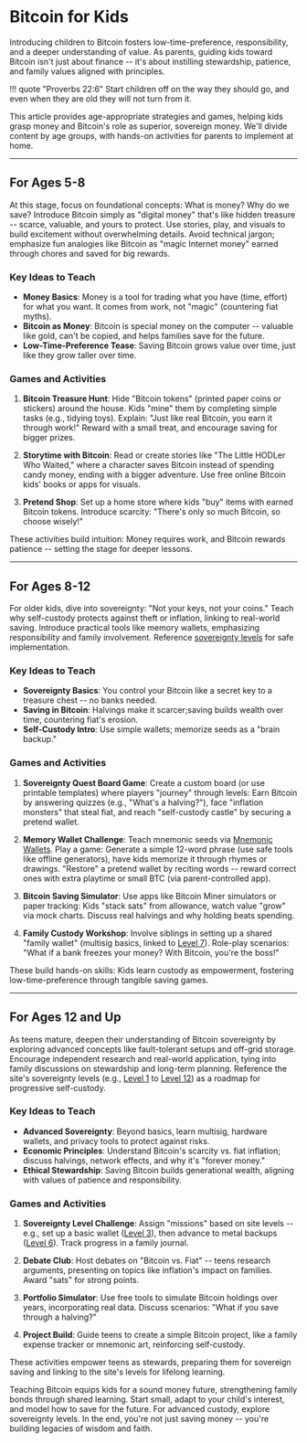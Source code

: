 # Bitcoin for Kids

Introducing children to Bitcoin fosters low-time-preference, responsibility, and a deeper understanding of value. 
As parents, guiding kids toward Bitcoin isn't just about finance -- it's about instilling stewardship, patience, and family values aligned with principles.

!!! quote "Proverbs 22:6"
    Start children off on the way they should go, and even when they are old they will not turn from it.

This article provides age-appropriate strategies and games,
 helping kids grasp money and Bitcoin's role as superior, sovereign money. 
 We'll divide content by age groups, with hands-on activities for parents to implement at home.




---

## For Ages 5-8

At this stage, focus on foundational concepts: What is money? Why do we save? Introduce Bitcoin simply as "digital money" that's like hidden treasure -- scarce, valuable, and yours to protect. Use stories, play, and visuals to build excitement without overwhelming details. Avoid technical jargon; emphasize fun analogies like Bitcoin as "magic Internet money" earned through chores and saved for big rewards.

### Key Ideas to Teach
- **Money Basics**: Money is a tool for trading what you have (time, effort) for what you want. It comes from work, not "magic" (countering fiat myths).
- **Bitcoin as Money**: Bitcoin is special money on the computer -- valuable like gold, can't be copied, and helps families save for the future.
- **Low-Time-Preference Tease**: Saving Bitcoin grows value over time, just like they grow taller over time.

### Games and Activities
1. **Bitcoin Treasure Hunt**: Hide "Bitcoin tokens" (printed paper coins or stickers) around the house. Kids "mine" them by completing simple tasks (e.g., tidying toys). Explain: "Just like real Bitcoin, you earn it through work!" Reward with a small treat, and encourage saving for bigger prizes.

2. **Storytime with Bitcoin**: Read or create stories like "The Little HODLer Who Waited," where a character saves Bitcoin instead of spending candy money, ending with a bigger adventure. Use free online Bitcoin kids' books or apps for visuals.

3. **Pretend Shop**: Set up a home store where kids "buy" items with earned Bitcoin tokens. Introduce scarcity: "There's only so much Bitcoin, so choose wisely!"

These activities build intuition: Money requires work, and Bitcoin rewards patience -- setting the stage for deeper lessons.

---

## For Ages 8-12

For older kids, dive into sovereignty: "Not your keys, not your coins." Teach why self-custody protects against theft or inflation, linking to real-world saving. Introduce practical tools like memory wallets, emphasizing responsibility and family involvement. Reference [sovereignty levels](../sovereignty/index.md) for safe implementation.

### Key Ideas to Teach
- **Sovereignty Basics**: You control your Bitcoin like a secret key to a treasure chest -- no banks needed.
- **Saving in Bitcoin**: Halvings make it scarcer;saving builds wealth over time, countering fiat's erosion.
- **Self-Custody Intro**: Use simple wallets; memorize seeds as a "brain backup."

### Games and Activities
1. **Sovereignty Quest Board Game**: Create a custom board (or use printable templates) where players "journey" through levels: Earn Bitcoin by answering quizzes (e.g., "What's a halving?"), face "inflation monsters" that steal fiat, and reach "self-custody castle" by securing a pretend wallet.

2. **Memory Wallet Challenge**: Teach mnemonic seeds via [Mnemonic Wallets](../appendix/mnemonic.md). Play a game: Generate a simple 12-word phrase (use safe tools like offline generators), have kids memorize it through rhymes or drawings. "Restore" a pretend wallet by reciting words -- reward correct ones with extra playtime or small BTC (via parent-controlled app).

3. **Bitcoin Saving Simulator**: Use apps like Bitcoin Miner simulators or paper tracking: Kids "stack sats" from allowance, watch value "grow" via mock charts. Discuss real halvings and why holding beats spending.

4. **Family Custody Workshop**: Involve siblings in setting up a shared "family wallet" (multisig basics, linked to [Level 7](../sovereignty/level-7.md)). Role-play scenarios: "What if a bank freezes your money? With Bitcoin, you're the boss!"

These build hands-on skills: Kids learn custody as empowerment, fostering low-time-preference through tangible saving games.

---

## For Ages 12 and Up

As teens mature, deepen their understanding of Bitcoin sovereignty by exploring advanced concepts like fault-tolerant setups and off-grid storage. Encourage independent research and real-world application, tying into family discussions on stewardship and long-term planning. Reference the site's sovereignty levels (e.g., [Level 1](../sovereignty/level-1.md) to [Level 12](../sovereignty/level-12.md)) as a roadmap for progressive self-custody.

### Key Ideas to Teach
- **Advanced Sovereignty**: Beyond basics, learn multisig, hardware wallets, and privacy tools to protect against risks.
- **Economic Principles**: Understand Bitcoin's scarcity vs. fiat inflation; discuss halvings, network effects, and why it's "forever money."
- **Ethical Stewardship**: Saving Bitcoin builds generational wealth, aligning with values of patience and responsibility.

### Games and Activities
1. **Sovereignty Level Challenge**: Assign "missions" based on site levels -- e.g., set up a basic wallet ([Level 3](../sovereignty/level-3.md)), then advance to metal backups ([Level 6](../sovereignty/level-6.md)). Track progress in a family journal.

2. **Debate Club**: Host debates on "Bitcoin vs. Fiat" -- teens research arguments, presenting on topics like inflation's impact on families. Award "sats" for strong points.

3. **Portfolio Simulator**: Use free tools to simulate Bitcoin holdings over years, incorporating real data. Discuss scenarios: "What if you save through a halving?"

4. **Project Build**: Guide teens to create a simple Bitcoin project, like a family expense tracker or mnemonic art, reinforcing self-custody.

These activities empower teens as stewards, preparing them for sovereign saving and linking to the site's levels for lifelong learning.

Teaching Bitcoin equips kids for a sound money future, strengthening family bonds through shared learning. Start small, adapt to your child's interest, and model how to save for the future. 
For advanced custody, explore sovereignty levels. 
In the end, you're not just saving money -- you're building legacies of wisdom and faith.
















